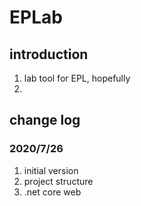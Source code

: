 # EPLab

## introduction
1. lab tool for EPL, hopefully
2. 

## change log
### 2020/7/26
1. initial version
2. project structure
3. .net core web

